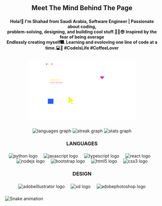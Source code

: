 <h2 align="center">Meet The Mind Behind The Page</h2>

###

<h4 align="center">Hola!👋 I'm Shahad from Saudi Arabia, Software Engineer | Passionate about coding, <br>problem-solving, designing, and building cool stuff.🐱‍🏍😎 Inspired by the fear of being average <br>Endlessly creating myself🎆. Learning and evoloving one line of code at a time.💻🚀 #CodeIsLife #CoffeeLover</h4>

###

<div align="center">
  <img  width="70%" src="https://github.com/shhahad20/shhahad20/blob/main/dd11-03.png"  />
</div>

###

<div align="center">
  <img src="https://github-readme-stats.vercel.app/api/top-langs?username=shhahad20&locale=en&hide_title=false&layout=compact&card_width=320&langs_count=5&theme=material-palenight&hide_border=false&order=2" height="150" alt="languages graph"  />
  <img src="https://streak-stats.demolab.com?user=shhahad20&locale=en&mode=weekly&theme=material-palenight&hide_border=false&border_radius=5&date_format=M j[, Y]&order=3" height="150" alt="streak graph"  />
  <img src="https://github-readme-stats.vercel.app/api?username=shhahad20&hide_title=true&hide_rank=true&show_icons=true&include_all_commits=true&count_private=true&disable_animations=true&theme=material-palenight&locale=en&hide_border=false&order=1" height="150" alt="stats graph"  />
</div>

###

<h3 align="center">LANGUAGES</h3>

###

<div align="center">
  <img src="https://cdn.simpleicons.org/python/3776AB" height="40" alt="python logo"  />
  <img width="12" />
  <img src="https://skillicons.dev/icons?i=js" height="40" alt="javascript logo"  />
  <img width="12" />
  <img src="https://skillicons.dev/icons?i=ts" height="40" alt="typescript logo"  />
  <img width="12" />
  <img src="https://skillicons.dev/icons?i=react" height="40" alt="react logo"  />
  <img width="12" />
  <img src="https://skillicons.dev/icons?i=nodejs" height="40" alt="nodejs logo"  />
  <img width="12" />
  <img src="https://skillicons.dev/icons?i=bootstrap" height="40" alt="bootstrap logo"  />
  <img width="12" />
  <img src="https://cdn.jsdelivr.net/gh/devicons/devicon/icons/html5/html5-original.svg" height="40" alt="html5 logo"  />
  <img width="12" />
  <img src="https://cdn.jsdelivr.net/gh/devicons/devicon/icons/css3/css3-original.svg" height="40" alt="css3 logo"  />
</div>

###

<h3 align="center">DESIGN</h3>

###

<div align="center">
  <img src="https://skillicons.dev/icons?i=ai" height="40" alt="adobeillustrator logo"  />
  <img width="12" />
  <img src="https://skillicons.dev/icons?i=xd" height="40" alt="xd logo"  />
  <img width="12" />
  <img src="https://skillicons.dev/icons?i=ps" height="40" alt="adobephotoshop logo"  />
</div>

###

<img src="https://raw.githubusercontent.com/shhahad20/shhahad20/output/snake.svg" alt="Snake animation" />

###
